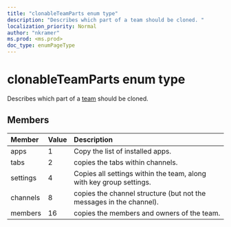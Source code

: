 ```yaml
---
title: "clonableTeamParts enum type"
description: "Describes which part of a team should be cloned. "
localization_priority: Normal
author: "nkramer"
ms.prod: <ms.prod>
doc_type: enumPageType
---
```


# clonableTeamParts enum type



Describes which part of a [team](../resources/team.md) should be cloned. 

## Members

| Member | Value| Description |
|:---------------|:--------|:----------|
|apps|1|Copy the list of installed apps.|
|tabs|2|copies the tabs within channels.|
|settings|4|Copies all settings within the team, along with key group settings.|
|channels|8|copies the channel structure (but not the messages in the channel).|
|members|16|copies the members and owners of the team.|
